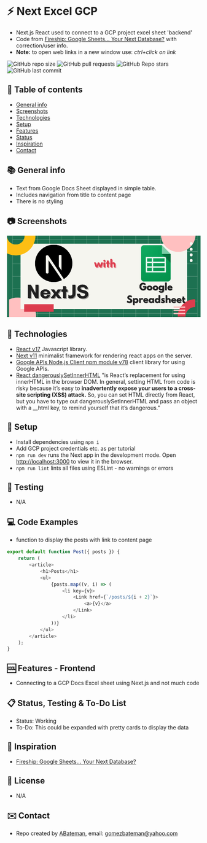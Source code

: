 # :zap: Next Excel GCP

* Next.js React used to connect to a GCP project excel sheet 'backend'
* Code from [Fireship: Google Sheets… Your Next Database?](https://www.youtube.com/watch?v=K6Vcfm7TA5U) with correction/user info.
* **Note:** to open web links in a new window use: _ctrl+click on link_

![GitHub repo size](https://img.shields.io/github/repo-size/AndrewJBateman/next-excel-gcp?style=plastic)
![GitHub pull requests](https://img.shields.io/github/issues-pr/AndrewJBateman/next-excel-gcp?style=plastic)
![GitHub Repo stars](https://img.shields.io/github/stars/AndrewJBateman/next-excel-gcp?style=plastic)
![GitHub last commit](https://img.shields.io/github/last-commit/AndrewJBateman/next-excel-gcp?style=plastic)

## :page_facing_up: Table of contents

* [General info](#general-info)
* [Screenshots](#screenshots)
* [Technologies](#technologies)
* [Setup](#setup)
* [Features](#features)
* [Status](#status)
* [Inspiration](#inspiration)
* [Contact](#contact)

## :books: General info

* Text from Google Docs Sheet displayed in simple table.
* Includes navigation from title to content page
* There is no styling

## :camera: Screenshots

![Image of tech](./imgs/image.png)

## :signal_strength: Technologies

* [React v17](https://reactjs.org/) Javascript library.
* [Next v11](https://nextjs.org/) minimalist framework for rendering react apps on the server.
* [Google APIs Node.js Client npm module v78](https://www.npmjs.com/package/googleapis) client library for using Google APIs.
* [React dangerouslySetInnerHTML](https://reactjs.org/docs/dom-elements.html) "is React’s replacement for using innerHTML in the browser DOM. In general, setting HTML from code is risky because it’s easy to **inadvertently expose your users to a cross-site scripting (XSS) attack.** So, you can set HTML directly from React, but you have to type out dangerouslySetInnerHTML and pass an object with a __html key, to remind yourself that it’s dangerous."

## :floppy_disk: Setup

* Install dependencies using `npm i`
* Add GCP project credentials etc. as per tutorial
* `npm run dev` runs the Next app in the development mode. Open [http://localhost:3000](http://localhost:3000) to view it in the browser.
* `npm run lint` lints all files using ESLint - no warnings or errors

## :wrench: Testing

* N/A

## :computer: Code Examples

* function to display the posts with link to content page

```javascript
export default function Post({ posts }) {
	return (
		<article>
			<h1>Posts</h1>
			<ul>
				{posts.map((v, i) => (
					<li key={v}>
						<Link href={`/posts/${i + 2}`}>
							<a>{v}</a>
						</Link>
					</li>
				))}
			</ul>
		</article>
	);
}
```

## :cool: Features - Frontend

* Connecting to a GCP Docs Excel sheet using Next.js and not much code

## :clipboard: Status, Testing & To-Do List

* Status: Working
* To-Do: This could be expanded with pretty cards to display the data

## :clap: Inspiration

* [Fireship: Google Sheets… Your Next Database?](https://www.youtube.com/watch?v=K6Vcfm7TA5U)

## :file_folder: License

* N/A

## :envelope: Contact

* Repo created by [ABateman](https://github.com/AndrewJBateman), email: gomezbateman@yahoo.com
